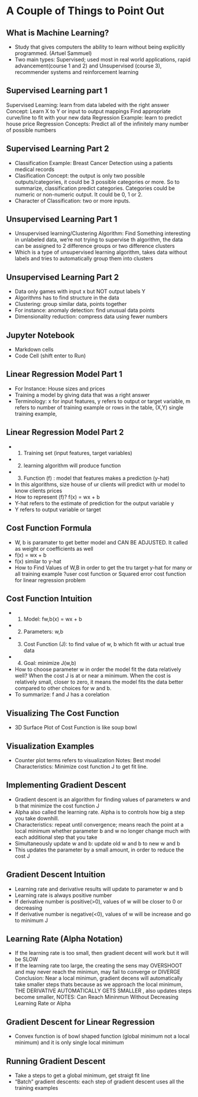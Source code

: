 # A Couple of Things to Point Out
## What is Machine Learning?
- Study that gives computers the ability to learn without being explicitly programmed. (Artuel Sammuel)
- Two main types: Supervised; used most in real world applications, rapid advancement(course 1 and 2) and Unsupervised (course 3), recommender systems and reinforcement learning

## Supervised Learning part 1
Supervised Learning: learn from data labeled with the right answer
Concept: Learn X to Y or input to output mappings 
Find appropriate curve/line to fit with your new data
Regression Example: learn to predict house price
Regression Concepts: Predict all of the infinitely many number of possible numbers

## Supervised Learning Part 2
- Classification Example: Breast Cancer Detection using a patients medical records
- Clasification Concept: the output is only two possible outputs/categories, it could be 3 possible categories or more. So to summarize, classification predict categories. Categories could be numeric or non-numeric output. It could be 0, 1 or 2. 
- Character of Classification: two or more inputs.

## Unsupervised Learning Part 1
- Unsupervised learning/Clustering Algorithm: Find Something interesting in unlabeled data, we’re not trying to supervise th algorithm, the data can be assigned to 2 difference groups or two difference clusters
- Which is a type of unsupervised learning algorithm, takes data without labels and tries to automatically group them into clusters

## Unsupervised Learning Part 2
- Data only games with input x but NOT output labels Y
- Algorithms has to find structure in the data
- Clustering: group similar data, points together
- For instance: anomaly detection: find unusual data points
- Dimensionality reduction: compress data using fewer numbers

## Jupyter Notebook
- Markdown cells
- Code Cell (shift enter to Run)

## Linear Regression Model Part 1
- For Instance: House sizes and prices
- Training a model by giving data that was a right answer
- Terminology: x for input features, y refers to output or target variable, m refers to number of training example or rows in the table, (X,Y) single training example, 

## Linear Regression Model Part 2
- 1) Training set (input features, target variables)
- 2) learning algorithm will produce function
- 3) Function (f) : model that features makes a prediction (y-hat)
- In this algorithms, size house of ur clients will predict with ur model to know clients prices  
- How to represent (f)? f(x) = wx + b
- Y-hat refers to the estimate of prediction for the output variable y
- Y refers to output variable or target

## Cost Function Formula
- W, b is paramater to get better model and CAN BE ADJUSTED. It called as weight or coefficients as well
- f(x) = wx + b
- f(x) similar to y-hat
- How to Find Values of W,B in order to get the tru target y-hat for many or all training example ?user cost function or Squared error cost function for linear regression problem 

## Cost Function Intuition
- 1. Model: fw,b(x) = wx + b
- 2. Parameters: w,b
- 3. Cost Function (J): to find value of w, b which fit with ur actual true data
- 4. Goal: minimize J(w,b)
- How to choose parameter w in order the model fit the data relatively well? When the cost J is at or near a minimum. When the cost is relatively small, closer to zero, it means the model fits the data better compared to other choices for w and b.
- To summarize: f and J has a corelation 

## Visualizing The Cost Function
- 3D Surface Plot of Cost Function is like soup bowl

## Visualization Examples
- Counter plot terms refers to visualization 
Notes: Best model Characteristics: Minimize cost function J to get fit line. 

## Implementing Gradient Descent
- Gradient descent is an algorithm for finding values of parameters w and b that minimize the cost function J
- Alpha  also called the learning rate. Alpha is to controls  how big a step you take downhill.
- Characteristics: repeat until convergence; means reach the point at a local minimum whether parameter b and w no longer change much with each additional step that you take
- Simultaneously update w and b: update old w and b to new w and b
- This updates the parameter by a small amount, in order to reduce the cost J

## Gradient Descent Intuition
- Learning rate and derivative results will update to parameter w and b
- Learning rate is always positive number
- If derivative number is positive(>0), values of w will be closer to 0 or decreasing
- If derivative number is negative(<0), values of w will be increase and go to minimum J

## Learning Rate (Alpha Notation)
- If the learning rate is too small, then gradient decent will work but it will be SLOW 
- If the learning rate too large, the creating the sens may OVERSHOOT and may never reach the minimun, may fail to converge or DIVERGE
Conclusion: Near a local minimun, gradient decens will automatically take smaller steps thats because as we approach the local minimum, THE DERIVATIVE AUTOMATICALLY GETS SMALLER , also updates steps become smaller,
NOTES: Can Reach Mininmun Without Decreasing Learning Rate or Alpha 

## Gradient Descent for Linear Regression
- Convex function is of bowl shaped function (global minimum not a local minimum) and it is only single local minimum
  
## Running Gradient Descent 
- Take a steps to get a global minimum, get straigt fit line
- “Batch” gradient descents: each step of gradient descent uses all the training examples


